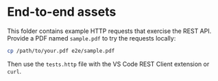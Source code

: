 # End-to-end assets

This folder contains example HTTP requests that exercise the REST API. Provide a
PDF named `sample.pdf` to try the requests locally:

```bash
cp /path/to/your.pdf e2e/sample.pdf
```

Then use the `tests.http` file with the VS Code REST Client extension or `curl`.
